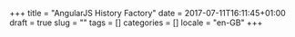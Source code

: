 +++
title = "AngularJS History Factory"
date = 2017-07-11T16:11:45+01:00
draft = true
slug = ""
tags = []
categories = []
locale = "en-GB"
+++
